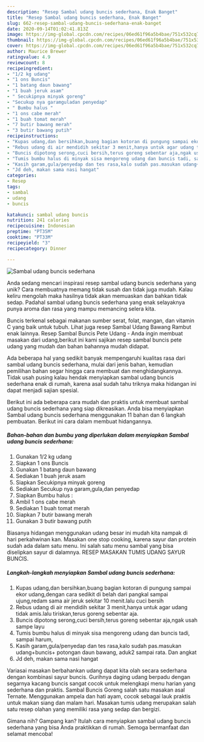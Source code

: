 ```yaml
---
description: "Resep Sambal udang buncis sederhana, Enak Banget"
title: "Resep Sambal udang buncis sederhana, Enak Banget"
slug: 662-resep-sambal-udang-buncis-sederhana-enak-banget
date: 2020-09-14T01:02:41.813Z
image: https://img-global.cpcdn.com/recipes/06ed61f96a5b4bae/751x532cq70/sambal-udang-buncis-sederhana-foto-resep-utama.jpg
thumbnail: https://img-global.cpcdn.com/recipes/06ed61f96a5b4bae/751x532cq70/sambal-udang-buncis-sederhana-foto-resep-utama.jpg
cover: https://img-global.cpcdn.com/recipes/06ed61f96a5b4bae/751x532cq70/sambal-udang-buncis-sederhana-foto-resep-utama.jpg
author: Maurice Brewer
ratingvalue: 4.9
reviewcount: 8
recipeingredient:
- "1/2 kg udang"
- "1 ons Buncis"
- "1 batang daun bawang"
- "1 buah jeruk asam"
- " Secukipnya minyak goreng"
- "Secukup nya garamguladan penyedap"
- " Bumbu halus "
- "1 ons cabe merah"
- "1 buah tomat merah"
- "7 butir bawang merah"
- "3 butir bawang putih"
recipeinstructions:
- "Kupas udang,dan bersihkan,buang bagian kotoran di pungung sampai ekor udang,dengan cara sedikit di belah dari pangkal sampai ujung,redam sama air jeruk sekitar 10 menit.lalu cuci bersih"
- "Rebus udang di air mendidih sekitar 3 menit,hanya untuk agar udang tidak amis.lalu tiriskan,terus goreng sebentar aja."
- "Buncis dipotong serong,cuci bersih,terus goreng sebentar aja,ngak usah sampe layu"
- "Tumis bumbu halus di minyak sisa mengoreng udang dan buncis tadi, sampai harum,"
- "Kasih garam,gula/penyedap dan tes rasa,kalo sudah pas.masukan udang+buncis+ potongan daun bawang, aduk2 sampai rata. Dan angkat"
- "Jd deh, makan sama nasi hangat"
categories:
- Resep
tags:
- sambal
- udang
- buncis

katakunci: sambal udang buncis 
nutrition: 241 calories
recipecuisine: Indonesian
preptime: "PT35M"
cooktime: "PT33M"
recipeyield: "3"
recipecategory: Dinner

---
```



![Sambal udang buncis sederhana](https://img-global.cpcdn.com/recipes/06ed61f96a5b4bae/751x532cq70/sambal-udang-buncis-sederhana-foto-resep-utama.jpg)

Anda sedang mencari inspirasi resep sambal udang buncis sederhana yang unik? Cara membuatnya memang tidak susah dan tidak juga mudah. Kalau keliru mengolah maka hasilnya tidak akan memuaskan dan bahkan tidak sedap. Padahal sambal udang buncis sederhana yang enak selayaknya punya aroma dan rasa yang mampu memancing selera kita.

Buncis terkenal sebagai makanan sumber serat, folat, mangan, dan vitamin C yang baik untuk tubuh. Lihat juga resep Sambal Udang Bawang Rambut enak lainnya. Resep Sambal Buncis Pete Udang - Anda ingin membuat masakan dari udang,berikut ini kami sajikan resep sambal buncis pete udang yang mudah dan bahan bahannya mudah didapat.

Ada beberapa hal yang sedikit banyak mempengaruhi kualitas rasa dari sambal udang buncis sederhana, mulai dari jenis bahan, kemudian pemilihan bahan segar hingga cara membuat dan menghidangkannya. Tidak usah pusing kalau hendak menyiapkan sambal udang buncis sederhana enak di rumah, karena asal sudah tahu triknya maka hidangan ini dapat menjadi sajian spesial.


Berikut ini ada beberapa cara mudah dan praktis untuk membuat sambal udang buncis sederhana yang siap dikreasikan. Anda bisa menyiapkan Sambal udang buncis sederhana menggunakan 11 bahan dan 6 langkah pembuatan. Berikut ini cara dalam membuat hidangannya.

<!--inarticleads1-->

##### Bahan-bahan dan bumbu yang diperlukan dalam menyiapkan Sambal udang buncis sederhana:

1. Gunakan 1/2 kg udang
1. Siapkan 1 ons Buncis
1. Gunakan 1 batang daun bawang
1. Sediakan 1 buah jeruk asam
1. Siapkan  Secukipnya minyak goreng
1. Sediakan Secukup nya garam,gula,dan penyedap
1. Siapkan  Bumbu halus :
1. Ambil 1 ons cabe merah
1. Sediakan 1 buah tomat merah
1. Siapkan 7 butir bawang merah
1. Gunakan 3 butir bawang putih


Biasanya hidangan menggunakan udang besar ini mudah kita nampak di hari perkahwinan kan. Masakan one stop cooking, karena sayur dan protein sudah ada dalam satu menu. Ini salah satu menu sambal yang bisa diselipkan sayur di dalamnya. RESEP MASAKAN TUMIS UDANG SAYUR BUNCIS. 

<!--inarticleads2-->

##### Langkah-langkah menyiapkan Sambal udang buncis sederhana:

1. Kupas udang,dan bersihkan,buang bagian kotoran di pungung sampai ekor udang,dengan cara sedikit di belah dari pangkal sampai ujung,redam sama air jeruk sekitar 10 menit.lalu cuci bersih
1. Rebus udang di air mendidih sekitar 3 menit,hanya untuk agar udang tidak amis.lalu tiriskan,terus goreng sebentar aja.
1. Buncis dipotong serong,cuci bersih,terus goreng sebentar aja,ngak usah sampe layu
1. Tumis bumbu halus di minyak sisa mengoreng udang dan buncis tadi, sampai harum,
1. Kasih garam,gula/penyedap dan tes rasa,kalo sudah pas.masukan udang+buncis+ potongan daun bawang, aduk2 sampai rata. Dan angkat
1. Jd deh, makan sama nasi hangat


Variasai masakan berbahankan udang dapat kita olah secara sederhana dengan kombinasi sayur buncis. Gurihnya daging udang berpadu dengan segarnya kacang buncis sangat cocok untuk melengkapi menu harian yang sederhana dan praktis. Sambal Buncis Goreng salah satu masakan asal Ternate. Menggunakan ampela dan hati ayam, cocok sebagai lauk praktis untuk makan siang dan malam hari. Masakan tumis udang merupakan salah satu resep olahan yang memiliki rasa yang sedap dan bergizi. 

Gimana nih? Gampang kan? Itulah cara menyiapkan sambal udang buncis sederhana yang bisa Anda praktikkan di rumah. Semoga bermanfaat dan selamat mencoba!
